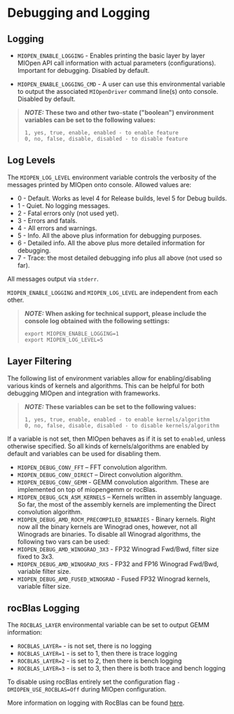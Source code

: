 Debugging and Logging
=====================

## Logging

* `MIOPEN_ENABLE_LOGGING` - Enables printing the basic layer by layer MIOpen API call information with actual parameters (configurations). Important for debugging. Disabled by default.

* `MIOPEN_ENABLE_LOGGING_CMD` - A user can use this environmental variable to output the associated `MIOpenDriver` command line(s) onto console. Disabled by default.

> **_NOTE:_ These two and other two-state ("boolean") environment variables can be set to the following values:**
> ```
> 1, yes, true, enable, enabled - to enable feature
> 0, no, false, disable, disabled - to disable feature
> ```

## Log Levels
The `MIOPEN_LOG_LEVEL` environment variable controls the verbosity of the messages printed by MIOpen onto console. Allowed values are:
* 0 - Default. Works as level 4 for Release builds, level 5 for Debug builds.
* 1 - Quiet. No logging messages.
* 2 - Fatal errors only (not used yet).
* 3 - Errors and fatals.
* 4 - All errors and warnings.
* 5 - Info. All the above plus information for debugging purposes.
* 6 - Detailed info. All the above plus more detailed information for debugging.
* 7 - Trace: the most detailed debugging info plus all above (not used so far).

All messages output via `stderr`.

`MIOPEN_ENABLE_LOGGING` and `MIOPEN_LOG_LEVEL` are independent from each other.

> **_NOTE:_ When asking for technical support, please include the console log obtained with the following settings:**
> ```
> export MIOPEN_ENABLE_LOGGING=1
> export MIOPEN_LOG_LEVEL=5
> ```

## Layer Filtering

The following list of environment variables allow for enabling/disabling various kinds of kernels and algorithms. This can be helpful for both debugging MIOpen and integration with frameworks.

> **_NOTE:_ These variables can be set to the following values:**
> ```
> 1, yes, true, enable, enabled - to enable kernels/algorithm
> 0, no, false, disable, disabled - to disable kernels/algorithm
> ```

If a variable is not set, then MIOpen behaves as if it is set to `enabled`, unless otherwise specified. So all kinds of kernels/algorithms are enabled by default and variables can be used for disabling them.

* `MIOPEN_DEBUG_CONV_FFT` – FFT convolution algorithm. 
* `MIOPEN_DEBUG_CONV_DIRECT` – Direct convolution algorithm.
* `MIOPEN_DEBUG_CONV_GEMM` - GEMM convolution algorithm. These are implemented on top of miopengemm or rocBlas.
* `MIOPEN_DEBUG_GCN_ASM_KERNELS` – Kernels written in assembly language. So far, the most of the assembly kernels are implementing the Direct convolution algorithm.
* `MIOPEN_DEBUG_AMD_ROCM_PRECOMPILED_BINARIES` - Binary kernels. Right now all the binary kernels are Winograd ones, however, not all Winograds are binaries. To disable all Winograd algorithms, the following two vars can be used:
* `MIOPEN_DEBUG_AMD_WINOGRAD_3X3` - FP32 Winograd Fwd/Bwd, filter size fixed to 3x3.
* `MIOPEN_DEBUG_AMD_WINOGRAD_RXS` - FP32 and FP16 Winograd Fwd/Bwd, variable filter size.
* `MIOPEN_DEBUG_AMD_FUSED_WINOGRAD` - Fused FP32 Winograd kernels, variable filter size.

## rocBlas Logging
The `ROCBLAS_LAYER` environmental variable can be set to output GEMM information:
* `ROCBLAS_LAYER=` - is not set, there is no logging
* `ROCBLAS_LAYER=1` - is set to 1, then there is trace logging
* `ROCBLAS_LAYER=2` - is set to 2, then there is bench logging
* `ROCBLAS_LAYER=3` - is set to 3, then there is both trace and bench logging

To disable using rocBlas entirely set the configuration flag `-DMIOPEN_USE_ROCBLAS=Off` during MIOpen configuration.

More information on logging with RocBlas can be found [here](https://github.com/ROCmSoftwarePlatform/rocBLAS/wiki/5.Logging).
